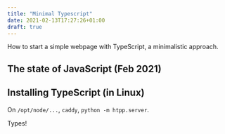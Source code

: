```yaml
---
title: "Minimal Typescript"
date: 2021-02-13T17:27:26+01:00
draft: true
---
```


How to start a simple webpage with TypeScript, a minimalistic approach.


The state of JavaScript (Feb 2021)
----------------------------------


Installing TypeScript (in Linux)
--------------------------------

On `/opt/node/...`, `caddy`, `python -m htpp.server`.

Types!